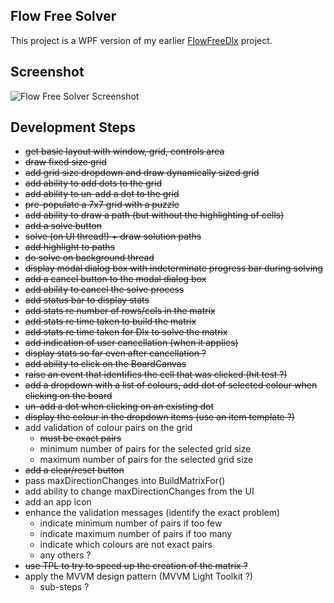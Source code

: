 
## Flow Free Solver

This project is a WPF version of my earlier [FlowFreeDlx](https://github.com/taylorjg/FlowFreeDlx "FlowFreeDlx") project.

## Screenshot

![Flow Free Solver Screenshot](https://raw.github.com/taylorjg/FlowFreeSolverWpf/master/Images/Screenshot.png "Flow Free Solver Screenshot")

## Development Steps

* ~~get basic layout with window, grid, controls area~~
* ~~draw fixed size grid~~
* ~~add grid size dropdown and draw dynamically sized grid~~
* ~~add ability to add dots to the grid~~
* ~~add ability to un-add a dot to the grid~~
* ~~pre-populate a 7x7 grid with a puzzle~~
* ~~add ability to draw a path (but without the highlighting of cells)~~
* ~~add a solve button~~
* ~~solve (on UI thread!) + draw solution paths~~
* ~~add highlight to paths~~
* ~~do solve on background thread~~
* ~~display modal dialog box with indeterminate progress bar during solving~~
* ~~add a cancel button to the modal dialog box~~
* ~~add ability to cancel the solve process~~
* ~~add status bar to display stats~~
* ~~add stats re number of rows/cols in the matrix~~
* ~~add stats re time taken to build the matrix~~
* ~~add stats re time taken for Dlx to solve the matrix~~
* ~~add indication of user cancellation (when it applies)~~
* ~~display stats so far even after cancellation ?~~
* ~~add ability to click on the BoardCanvas~~
* ~~raise an event that identifies the cell that was clicked (hit test ?)~~
* ~~add a dropdown with a list of colours, add dot of selected colour when clicking on the board~~
* ~~un-add a dot when clicking on an existing dot~~
* ~~display the colour in the dropdown items (use an item template ?)~~
* add validation of colour pairs on the grid
    * ~~must be exact pairs~~
    * minimum number of pairs for the selected grid size
    * maximum number of pairs for the selected grid size
* ~~add a clear/reset button~~
* pass maxDirectionChanges into BuildMatrixFor()
* add ability to change maxDirectionChanges from the UI
* add an app icon
* enhance the validation messages (identify the exact problem)
    * indicate minimum number of pairs if too few
    * indicate maximum number of pairs if too many
    * indicate which colours are not exact pairs
    * any others ?
* ~~use TPL to try to speed up the creation of the matrix ?~~
* apply the MVVM design pattern (MVVM Light Toolkit ?)
    * sub-steps ?
